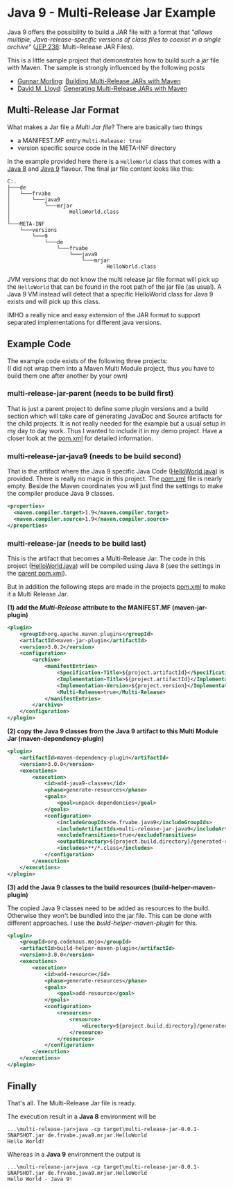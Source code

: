 # Java 9 - Multi-Release Jar Example

Java 9 offers the possibility to build a JAR file with a format that _"allows multiple, Java-release-specific versions of class files to coexist in a single archive"_ ([JEP 238](http://openjdk.java.net/jeps/238): Multi-Release JAR Files).

This is a little sample project that demonstrates how to build such a jar file with Maven. The sample is strongly influenced by the following posts
* [Gunnar Morling](https://twitter.com/gunnarmorling): [Building Multi-Release JARs with Maven](http://in.relation.to/2017/02/13/building-multi-release-jars-with-maven/)
* [David M. Lloyd](https://twitter.com/dmlloyd0): [Generating Multi-Release JARs with Maven](http://word-bits.flurg.com/multrelease-jars/)

## Multi-Release Jar Format

What makes a Jar file a _Multi Jar file_? There are basically two things
* a MANIFEST.MF entry `Multi-Release: true`
* version specific source code in the META-INF directory

In the example provided here there is a `HelloWorld` class that comes with a [Java 8](multi-release-jar/src/main/java/de/frvabe/java9/mrjar/HelloWorld.java) and [Java 9](multi-release-jar-java9/src/main/java/de/frvabe/java9/mrjar/HelloWorld.java) flavour. The final jar file content looks like this:

```
C:.
├───de
│   └───frvabe
│       └───java9
│           └───mrjar
│                   HelloWorld.class
│
└───META-INF
    └───versions
        └───9
            └───de
                └───frvabe
                    └───java9
                        └───mrjar
                                HelloWorld.class
```
JVM versions that do not know the multi release jar file format will pick up the `HelloWorld` that can be found in the root path of the jar file (as usual). A Java 9 VM instead will detect that a specific HelloWorld class for Java 9 exists and will pick up this class.

IMHO a really nice and easy extension of the JAR format to support separated implementations for different java versions.

## Example Code

The example code exists of the following three projects:   
(I did not wrap them into a Maven Multi Module project, thus you have to build them one after another by your own)

### multi-release-jar-parent (needs to be build first)

That is just a parent project to define some plugin versions and a build section which will take care of generating JavaDoc and Source artifacts for the child projects. It is not really needed for the example but a usual setup in my day to day work. Thus I wanted to include it in my demo project. Have a closer look at the [pom.xml](multi-release-jar-parent/pom.xml) for detailed information.

### multi-release-jar-java9 (needs to be build second)

That is the artifact where the Java 9 specific Java Code ([HelloWorld.java](multi-release-jar-java9/src/main/java/de/frvabe/java9/mrjar/HelloWorld.java)) is provided. There is really no magic in this project. The [pom.xml](multi-release-jar-java9/pom.xml) file is nearly empty. Beside the Maven coordinates you will just find the settings to make the compiler produce Java 9 classes.

```xml
<properties>
  <maven.compiler.target>1.9</maven.compiler.target>
  <maven.compiler.source>1.9</maven.compiler.source>
</properties>
```

### multi-release-jar (needs to be build last)

This is the artifact that becomes a Multi-Release Jar. The code in this project ([HelloWorld.java](multi-release-jar/src/main/java/de/frvabe/java9/mrjar/HelloWorld.java)) will be compiled using Java 8 (see the settings in the [parent pom.xml](multi-release-jar-parent/pom.xml)).

But in addition the following steps are made in the projects [pom.xml](multi-release-jar/pom.xml) to make it a Multi Release Jar.

**(1) add the _Multi-Release_ attribute to the MANIFEST.MF (maven-jar-plugin)**

```xml
<plugin>
	<groupId>org.apache.maven.plugins</groupId>
	<artifactId>maven-jar-plugin</artifactId>
	<version>3.0.2</version>
	<configuration>
		<archive>
			<manifestEntries>
				<Specification-Title>${project.artifactId}</Specification-Title>
				<Implementation-Title>${project.artifactId}</Implementation-Title>
				<Implementation-Version>${project.version}</Implementation-Version>
				<Multi-Release>true</Multi-Release>
			</manifestEntries>
		</archive>
	</configuration>
</plugin>
```

**(2) copy the Java 9 classes from the Java 9 artifact to this Multi Module Jar (maven-dependency-plugin)**

```xml
<plugin>
	<artifactId>maven-dependency-plugin</artifactId>
	<version>3.0.0</version>
	<executions>
		<execution>
			<id>add-java9-classes</id>
			<phase>generate-resources</phase>
			<goals>
				<goal>unpack-dependencies</goal>
			</goals>
			<configuration>
				<includeGroupIds>de.frvabe.java9</includeGroupIds>
				<includeArtifactIds>multi-release-jar-java9</includeArtifactIds>
				<excludeTransitives>true</excludeTransitives>
				<outputDirectory>${project.build.directory}/generated-resources/META-INF/versions/9</outputDirectory>
				<includes>**/*.class</includes>
			</configuration>
		</execution>
	</executions>
</plugin>
```

**(3) add the Java 9 classes to the build resources (build-helper-maven-plugin)**

The copied Java 9 classes need to be added as resources to the build. Otherwise they won't be bundled into the jar file. This can be done with different approaches. I use the _build-helper-maven-plugin_ for this.

```xml
<plugin>
	<groupId>org.codehaus.mojo</groupId>
	<artifactId>build-helper-maven-plugin</artifactId>
	<version>3.0.0</version>
	<executions>
		<execution>
			<id>add-resource</id>
			<phase>generate-resources</phase>
			<goals>
				<goal>add-resource</goal>
			</goals>
			<configuration>
				<resources>
					<resource>
						<directory>${project.build.directory}/generated-resources/</directory>
					</resource>
				</resources>
			</configuration>
		</execution>
	</executions>
</plugin>
```

## Finally

That's all. The Multi-Release Jar file is ready.

The execution result in a **Java 8** environment will be

```
...\multi-release-jar>java -cp target\multi-release-jar-0.0.1-SNAPSHOT.jar de.frvabe.java9.mrjar.HelloWorld
Hello World!
```

Whereas in a **Java 9** environment the output is

```
...\multi-release-jar>java -cp target\multi-release-jar-0.0.1-SNAPSHOT.jar de.frvabe.java9.mrjar.HelloWorld
Hello World - Java 9!
```
